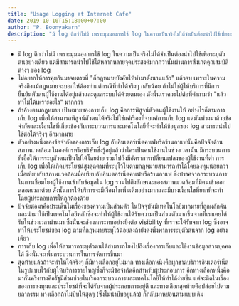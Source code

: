 ```yaml
---
title: "Usage Logging at Internet Cafe"
date: 2019-10-10T15:18:00+07:00
author: "P. Boonyakarn"
description: "มี log ดีกว่าไม่มี เพราะมุมมองการใช้ log ในความเป็นจริงไม่ได้จำเป็นต้องนำไปใช้เพื่อระบุตัวตนอย่างเดียว แต่มีสามารถนำไปใช้ได้หลากหลายจุดประสงค์มากกว่านั้นผ่านการสังเกตคุณสมบัติต่างๆ ของ log"
---
```


- มี log ดีกว่าไม่มี เพราะมุมมองการใช้ log ในความเป็นจริงไม่ได้จำเป็นต้องนำไปใช้เพื่อระบุตัวตนอย่างเดียว แต่มีสามารถนำไปใช้ได้หลากหลายจุดประสงค์มากกว่านั้นผ่านการสังเกตคุณสมบัติต่างๆ ของ log
- ไม่อยากให้การคุยกันมาจบตรงที่ "ก็กฎหมายบังคับให้ทำมาตั้งนานแล้ว" แล้วจบ เพราะในความจริงถึงแม้กฎหมายจะบอกให้ต้องทำแต่กรณีที่ทำได้จริงๆ กลับน้อย ถ้าไม่ใช่ผู้ให้บริการที่มีการยืนยันตัวตนผู้ใช้งานได้อยู่แล้วและดูแลระบบได้ด้วยตนเอง ดังนั้นเราควรไปต่อที่คำถามว่า "แล้วทำไม่ได้เพราะอะไร" มากกว่า
- ถ้าอ้างตามกฎหมาย เป้าหมายของการเก็บ log คือการพิสูจน์ตัวตนผู้ใช้งานให้ อย่างไรก็ตามการเก็บ log เพื่อให้สามารถพิสูจน์ตัวตนได้จริงไม่ใช่แค่เรื่องที่จบแค่การเก็บ log แต่มันพ่วงมาด้วยข้อจำกัดและเงื่อนไขที่เกี่ยวข้องกับกระบวนการและเทคโนโลยีที่จะทำให้ข้อมูลของ log สามารถนำไปใช้ต่อได้จริงๆ อีกมากมาย
- ตัวอย่างหนึ่งของข้อจำกัดของการเก็บ log กับอินเตอร์เน็ตคาเฟ่หรือร้านกาแฟนั้นคือปัจจัยด้านสภาพแวดล้อม ในองค์กรหรือบริษัทซึ่งรู้อยู่แล้วว่าใครเป็นคนใช้งานในช่วงเวลานั้น มีกระบวนการที่เอื้อให้การระบุตัวตนเป็นไปได้โดยง่าย รวมไปถึงมีอัตราการเปลี่ยนแปลงของผู้ใช้งานที่ต่ำ การเก็บ log เพื่อให้เกิดประโยชน์สูงสุดตามที่ระบุไว้ในตามกฎหมายสามารถทำได้โดยลงทุนน้อยกว่าเมื่อเทียบกับสภาพแวดล้อมมื่อเทียบกับอินเตอร์เน็ตคาเฟ่หรือร้านกาแฟ ซึ่งปราศจากกระบวนการในการเชื่อมโยงผู้ใช้งานเข้ากับข้อมูลใน log รวมไปถึงลักษณะของสภาพแวดล้อมที่มีคนเข้าออกตลอดเวลาด้วย ดังนั้นการให้บริการจะมีเงื่อนไขเพิ่มเติมอย่างมากและมีบางเงื่อนไขที่ยากที่จะทำโดยผู้ประกอบการให้ถูกต้องด้วย
- ปัจจัยต่อมาคือประเด็นในเรื่องของความเป็นส่วนตัว ในปัจจุบันมีเทคโนโลยีมากมายที่ถูกผลักดันและนำมาใช้เป็นเทคโนโลยีหลักซึ่งจะทำให้ผู้ใช้งานได้รับความเป็นส่วนตัวมากขึ้นจากที่เราเคยได้รับในช่วงเวลาผ่านมา ซึ่งนั่นจะส่งผลกระทบอย่างยิ่งต่อ visibility ที่เราจะได้รับจาก log ซึ่งอาจทำให้ประโยชน์ของ log ตามที่กฎหมายระบุไว้น้อยลงถ้ายังคงพึ่งพาการระบุตัวตนจาก log อย่างเดียว
- การเก็บ log เพื่อให้สามารถระบุตัวตนได้สามารถโยงไปถึงเรื่องการเก็บและใช้งานข้อมูลส่วนบุคคลได้ ซึ่งนั่นจะเพิ่มกระบวนการในการจัดการขึ้นมา
- สุดท้ายแล้วถ้าจะทำให้ได้จริงๆ ก็มีทางเลือกอยู่ไม่มาก ทางเลือกหนึ่งคือผูกขาดบริการอินเตอร์เน็ตในรูปแบบไว้กับผู้ให้บริการรายใหญ่ซึ่งก็จะมีข้อจำกัดอีกสำหรับผู้ประกอบการ อีกทางเลือกหนึ่งคือมากันครึ่งทางคือรัฐมีส่วนช่วยในเรื่องกระบวนการและเทคโนโลยีให้ทำได้ง่ายขึ้น แต่จะติดในเรื่องของการลงทุนและประโยชน์ที่จะได้รับจากผู้ประกอบการอยู่ดี และทางเลือกสุดท้ายคือปล่อยไปตามยถากรรม ทางเลือกถ้าไม่บีบให้สุดๆ (ซึ่งไม่น่าบีบอยู่แล้ว) ก็กลับมาหย่อนตามแบบเดิม